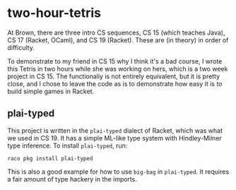 two-hour-tetris
===============

At Brown, there are three intro CS sequences, CS 15 (which teaches Java), CS 17 (Racket, OCaml), and CS 19 (Racket). These are (in theory) in order of difficulty.

To demonstrate to my friend in CS 15 why I think it's a bad course, I wrote this Tetris in two hours while she was working on hers, which is a two week project in CS 15. The functionaliy is not entirely equivalent, but it is pretty close, and I chose to leave the code as is to demonstrate how easy it is to build simple games in Racket.

plai-typed
----------
This project is written in the `plai-typed` dialect of Racket, which was what we used in CS 19. It has a simple ML-like type system with Hindley-Milner type inference. To install `plai-typed`, run:

    raco pkg install plai-typed

This is also a good example for how to use `big-bag` in `plai-typed`. It requires a fair amount of type hackery in the imports.
